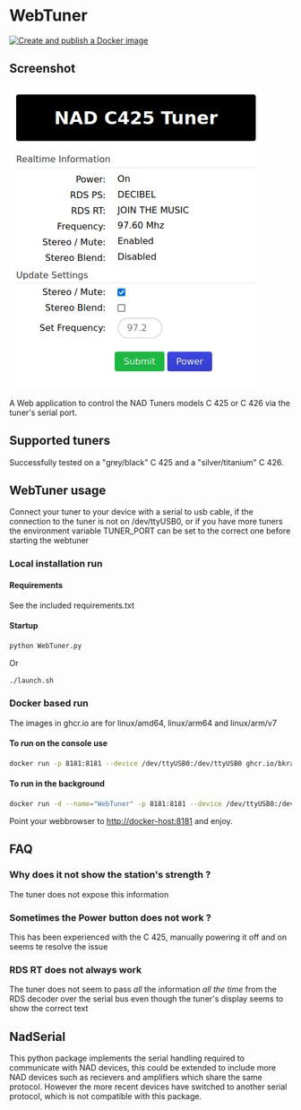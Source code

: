 # WebTuner

[![Create and publish a Docker image](https://github.com/bkram/PyNadTuner/actions/workflows/buildx.yml/badge.svg?branch=main)](https://github.com/bkram/PyNadTuner/actions/workflows/buildx.yml)

## Screenshot

![Screenshot.png](pics/Screenshot.png)

A Web application to control the NAD Tuners models C 425 or C 426 via the tuner's serial port.

## Supported tuners

Successfully tested on a "grey/black" C 425 and a "silver/titanium" C 426.

## WebTuner usage

Connect your tuner to your device with a serial to usb cable, if the connection to the tuner is not on /dev/ttyUSB0, or if you have more tuners the environment variable TUNER_PORT can be set to the correct one before starting the webtuner

### Local installation run

#### Requirements

See the included requirements.txt

#### Startup

```bash
python WebTuner.py
```

Or

```bash
./launch.sh
```

### Docker based run

The images in ghcr.io are for linux/amd64, linux/arm64 and linux/arm/v7

#### To run on the console use

```sh
docker run -p 8181:8181 --device /dev/ttyUSB0:/dev/ttyUSB0 ghcr.io/bkram/pynadtuner:latest
```

#### To run in the background

```sh
docker run -d --name="WebTuner" -p 8181:8181 --device /dev/ttyUSB0:/dev/ttyUSB0 --restart unless-stopped ghcr.io/bkram/pynadtuner:latest
```

Point your webbrowser to <http://docker-host:8181> and enjoy.

## FAQ

### Why does it not show the station's strength ?

The tuner does not expose this information

### Sometimes the Power button does not work ?

This has been experienced with the C 425, manually powering it off and on seems te resolve the issue

### RDS RT does not always work

The tuner does not seem to pass *all* the information *all the time* from the RDS decoder over the serial bus even though the tuner's display seems to show the correct text

## NadSerial

This python package implements the serial handling required to communicate with NAD devices, this could be extended to include more NAD devices such as recievers and amplifiers which share the same protocol.
However the more recent devices have switched to another serial protocol, which is not compatible with this package.
